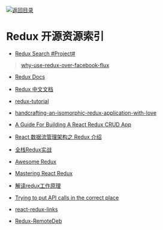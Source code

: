 [![返回目录](https://parg.co/UGo)](https://parg.co/b4z) 
 
# Redux 开源资源索引

- [Redux Search #Project#](https://github.com/treasure-data/redux-search)

> [why-use-redux-over-facebook-flux](http://stackoverflow.com/questions/32461229/why-use-redux-over-facebook-flux)

- [Redux Docs](http://rackt.org/redux/index.html)
- [Redux 中文文档](http://camsong.github.io/redux-in-chinese/)
- [redux-tutorial](https://github.com/happypoulp/redux-tutorial)
- [handcrafting-an-isomorphic-redux-application-with-love](https://medium.com/front-end-developers/handcrafting-an-isomorphic-redux-application-with-love-40ada4468af4#.tnkjvjbfh)

- [A Guide For Building A React Redux CRUD App](https://medium.com/@rajaraodv/a-guide-for-building-a-react-redux-crud-app-7fe0b8943d0f#.y5mvs4xmb)

- [React 数据流管理架构之 Redux 介绍](http://www.open-open.com/lib/view/open1444013746182.html)


- [全栈Redux实战](http://www.tuicool.com/articles/mqiyiq7)
- [Awesome Redux](https://github.com/xgrommx/awesome-redux)
- [Mastering React Redux](https://www.stanleycyang.com/tutorials/mastering-react-redux)
- [解读redux工作原理](http://zhenhua-lee.github.io/react/redux.html)
- [Trying to put API calls in the correct place](https://github.com/rackt/redux/issues/291)
- [react-redux-links](https://github.com/markerikson/react-redux-links)

- [Redux-RemoteDeb](https://github.com/zalmoxisus/redux-remotedev)


